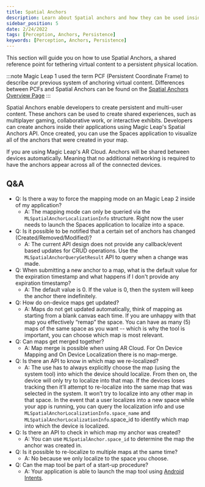 ```yaml
---
title: Spatial Anchors
description: Learn about Spatial anchors and how they can be used inside your application.
sidebar_position: 5
date: 2/24/2022
tags: [Perception, Anchors, Persistence]
keywords: [Perception, Anchors, Persistence]
---
```



This section will guide you on how to use Spatial Anchors, a shared reference point for tethering virtual content to a persistent physical location.

:::note
Magic Leap 1 used the term PCF (Persistent Coordinate Frame) to describe our previous system of anchoring virtual content. Differences between PCFs and Spatial Anchors can be found on the [Spatial Anchors Overview Page](/versioned_docs/version-03-Jan-2023/guides/unity/perception/anchors/spatial-anchors-overview.md)
:::

Spatial Anchors enable developers to create persistent and multi-user content. These anchors can be used to create shared experiences, such as multiplayer gaming, collaborative work, or interactive exhibits. Developers can create anchors inside their applications using Magic Leap's Spatial Anchors API. Once created, you can use the Spaces application to visualize all of the anchors that were created in your map.

If you are using Magic Leap's AR Cloud. Anchors will be shared between devices automatically. Meaning that no additional networking is required to have the anchors appear across all of the connected devices.

## Q&A

- Q: Is there a way to force the mapping mode on an Magic Leap 2 inside of my application?
  - A: The mapping mode can only be queried via the `MLSpatialAnchorLocalizationInfo` structure. Right now the user needs to launch the Spaces application to localize into a space.
- Q: Is it possible to be notified that a certain set of anchors has changed (Created/Removed/Modified)?
  - A: The current API design does not provide any callback/event based updates for CRUD operations. Use the `MLSpatialAnchorQueryGetResult` API to query when a change was made.
- Q: When submitting a new anchor to a map, what is the default value for the expiration timestamp and what happens if I don't provide any expiration timestamp?
  - A: The default value is 0. If the value is 0, then the system will keep the anchor there indefinitely.
- Q: How do on-device maps get updated?
  - A: Maps do not get updated automatically, think of mapping as starting from a blank canvas each time. If you are unhappy with that map you effectively “remap” the space. You can have as many (5) maps of the same space as you want -- which is why the tool is important, you can choose which map is most relevant.
- Q: Can maps get merged together?
  - A: Map merge is possible when using AR Cloud. For On Device Mapping and On Device Localization there is no map-merge.
- Q: Is there an API to know in which map we re-localized?
  - A: The use has to always explicitly choose the map (using the system tool) into which the device should localize. From then on, the device will only try to localize into that map. If the devices loses tracking then it’ll attempt to re-localize into the same map that was selected in the system. It won’t try to localize into any other map in that space. In the event that a user localizes into a new space while your app is running, you can query the localization info and use `MLSpatialAnchorLocalizationInfo.space_name`  and `MLSpatialAnchorLocalizationInfo`.space_id to identify which map into which the device is localized.
- Q: Is there an API to check in which map my anchor was created?
  - A: You can use `MLSpatialAnchor.space_id` to determine the map the anchor was created in.
- Q: Is it possible to re-localize to multiple maps at the same time?
  - A: No because we only localize to the space you choose.
- Q: Can the map tool be part of a start-up procedure?
  - A: Your application is able to launch the map tool using [Android Intents](/versioned_docs/version-03-Jan-2023/guides/features/android-intents-overview.md).
